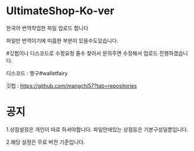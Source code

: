 # UltimateShop-Ko-ver
한국어 번역작업한 파일 업로드 합니다

파일만 번역이기에 미흡한 부분이 있을수도있습니다.

#깃헙이나 디스코드로 수정요청 줄수 찾아서 문의주면 수정해서 업로드 진행하겠습니다.

디스코드 : 짱구#walletfairy

깃헙 : https://github.com/mangchi57?tab=repositories


# 공지

1.상점설정은 개인이 따로 하셔야합니다. 파일안에있는 상점등은 기본구성일뿐입니다.

2.해당 설정은 무료 버전 기준입니다.
